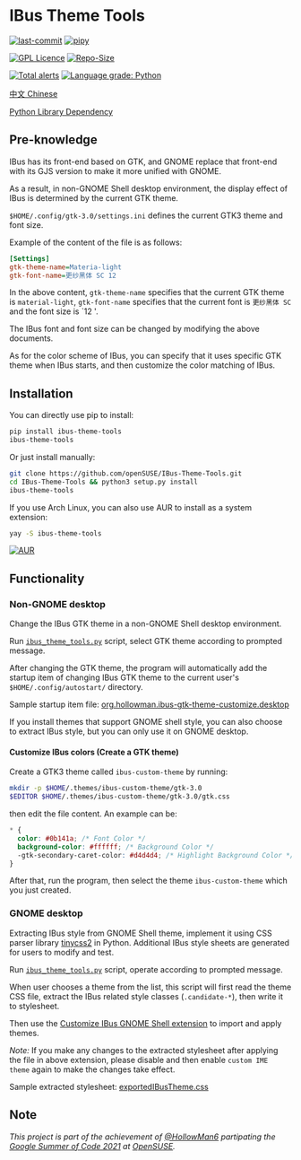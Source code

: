 # IBus Theme Tools

[![last-commit](https://img.shields.io/github/last-commit/openSUSE/IBus-Theme-Tools)](https://github.com/openSUSE/IBus-Theme-Tools/graphs/commit-activity)
[![pipy](https://img.shields.io/pypi/v/ibus-theme-tools.svg)](https://pypi.org/project/ibus-theme-tools/)

[![GPL Licence](https://img.shields.io/badge/license-GPL-blue)](https://opensource.org/licenses/GPL-3.0/)
[![Repo-Size](https://img.shields.io/github/repo-size/openSUSE/IBus-Theme-Tools.svg)](https://github.com/openSUSE/IBus-Theme-Tools/archive/main.zip)

[![Total alerts](https://img.shields.io/lgtm/alerts/g/openSUSE/IBus-Theme-Tools.svg?logo=lgtm&logoWidth=18)](https://lgtm.com/projects/g/openSUSE/IBus-Theme-Tools/alerts/)
[![Language grade: Python](https://img.shields.io/lgtm/grade/python/g/openSUSE/IBus-Theme-Tools.svg?logo=lgtm&logoWidth=18)](https://lgtm.com/projects/g/openSUSE/IBus-Theme-Tools/context:python)

[中文 Chinese](README_CN.md)

[Python Library Dependency](../../network/dependencies)

## Pre-knowledge

IBus has its front-end based on GTK, and GNOME replace that front-end with its GJS version to make it more unified with GNOME.

As a result, in non-GNOME Shell desktop environment, the display effect of IBus is determined by the current GTK theme.

`$HOME/.config/gtk-3.0/settings.ini` defines the current GTK3 theme and font size.

Example of the content of the file is as follows:

```ini
[Settings]
gtk-theme-name=Materia-light
gtk-font-name=更纱黑体 SC 12
```

In the above content, `gtk-theme-name` specifies that the current GTK theme is `material-light`, `gtk-font-name` specifies that the current font is `更纱黑体 SC` and the font size is `12 '.

The IBus font and font size can be changed by modifying the above documents.

As for the color scheme of IBus, you can specify that it uses specific GTK theme when IBus starts, and then customize the color matching of IBus.

## Installation

You can directly use pip to install:

```bash
pip install ibus-theme-tools
ibus-theme-tools
```

Or just install manually:

```bash
git clone https://github.com/openSUSE/IBus-Theme-Tools.git
cd IBus-Theme-Tools && python3 setup.py install
ibus-theme-tools
```

If you use Arch Linux, you can also use AUR to install as a system extension:

```bash
yay -S ibus-theme-tools
```

[![AUR](https://aur.archlinux.org/css/archnavbar/aurlogo.png)](https://aur.archlinux.org/packages/ibus-theme-tools/)

## Functionality

### Non-GNOME desktop

Change the IBus GTK theme in a non-GNOME Shell desktop environment.

Run [`ibus_theme_tools.py`](ibus_theme_tools/ibus_theme_tools.py) script, select GTK theme according to prompted message.

After changing the GTK theme, the program will automatically add the startup item of changing IBus GTK theme to the current user's `$HOME/.config/autostart/` directory.

Sample startup item file: [org.hollowman.ibus-gtk-theme-customize.desktop](org.hollowman.ibus-gtk-theme-customize.desktop)

If you install themes that support GNOME shell style, you can also choose to extract IBus style, but you can only use it on GNOME desktop.

#### Customize IBus colors (Create a GTK theme)

Create a GTK3 theme called `ibus-custom-theme` by running:

```bash
mkdir -p $HOME/.themes/ibus-custom-theme/gtk-3.0
$EDITOR $HOME/.themes/ibus-custom-theme/gtk-3.0/gtk.css
```

then edit the file content. An example can be:

```css
* {
  color: #0b141a; /* Font Color */
  background-color: #ffffff; /* Background Color */
  -gtk-secondary-caret-color: #d4d4d4; /* Highlight Background Color */
}
```

After that, run the program, then select the theme `ibus-custom-theme` which you just created.

### GNOME desktop

Extracting IBus style from GNOME Shell theme, implement it using CSS parser library [tinycss2](https://github.com/Kozea/tinycss2) in Python. Additional IBus style sheets are generated for users to modify and test.

Run [`ibus_theme_tools.py`](ibus_theme_tools/ibus_theme_tools.py) script, operate according to prompted message.

When user chooses a theme from the list, this script will first read the theme CSS file, extract the IBus related style classes (`.candidate-*`), then write it to stylesheet.

Then use the [Customize IBus GNOME Shell extension](https://extensions.gnome.org/extension/4112/customize-ibus/) to import and apply themes.

*Note:* If you make any changes to the extracted stylesheet after applying the file in above extension, please disable and then enable `custom IME theme` again to make the changes take effect.

Sample extracted stylesheet: [exportedIBusTheme.css](exportedIBusTheme.css)

## Note

_This project is part of the achievement of [@HollowMan6](https://github.com/HollowMan6) partipating the [Google Summer of Code 2021](https://summerofcode.withgoogle.com/projects/#5505085183885312) at [OpenSUSE](https://github.com/openSUSE/mentoring/issues/158)._
